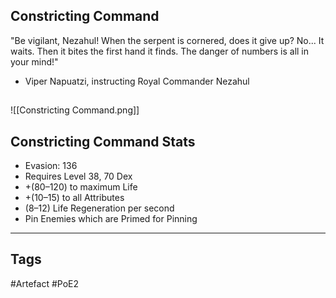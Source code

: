 ## Constricting Command
"Be vigilant, Nezahul! When the serpent is cornered, does it give up?
No... It waits. Then it bites the first hand it finds.
The danger of numbers is all in your mind!"
- Viper Napuatzi, instructing Royal Commander Nezahul
##
![[Constricting Command.png]]
## Constricting Command Stats
- Evasion: 136
- Requires Level 38, 70 Dex
- +(80–120) to maximum Life
- +(10–15) to all Attributes
- (8–12) Life Regeneration per second
- Pin Enemies which are Primed for Pinning


---
## Tags
#Artefact
#PoE2